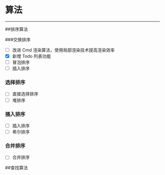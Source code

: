 # 算法
------
##排序算法

###交换排序

- [ ] 改进 Cmd 渲染算法，使用局部渲染技术提高渲染效率
- [x] 新增 Todo 列表功能
- [ ] 冒泡排序
- [ ] 插入排序
        
### 选择排序
- [ ] 直接选择排序
- [ ] 堆排序
### 插入排序
- [ ] 插入排序
- [ ] 希尔排序
### 合并排序
- [ ] 合并排序

##查找算法
